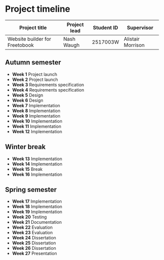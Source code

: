# Project timeline

| **Project title**              | **Project lead** | **Student ID** | **Supervisor**    |
|--------------------------------|------------------|----------------|-------------------|
| Website builder for Freetobook | Nash Waugh       | 2517003W       | Alistair Morrison |

## Autumn semester

*  **Week 1** Project launch
*  **Week 2** Project launch
*  **Week 3** Requirements specification
*  **Week 4** Requirements specification
*  **Week 5** Design
*  **Week 6** Design
*  **Week 7** Implementation
*  **Week 8** Implementation
*  **Week 9** Implementation
*  **Week 10** Implementation
*  **Week 11** Implementation
*  **Week 12** Implementation

## Winter break

*  **Week 13** Implementation
*  **Week 14** Implementation
*  **Week 15** Break
*  **Week 16** Implementation

## Spring semester

*  **Week 17** Implementation
*  **Week 18** Implementation
*  **Week 19** Implementation
*  **Week 20** Testing
*  **Week 21** Documentation
*  **Week 22** Evaluation
*  **Week 23** Evaluation
*  **Week 24** Dissertation
*  **Week 25** Dissertation
*  **Week 26** Dissertation
*  **Week 27** Presentation


